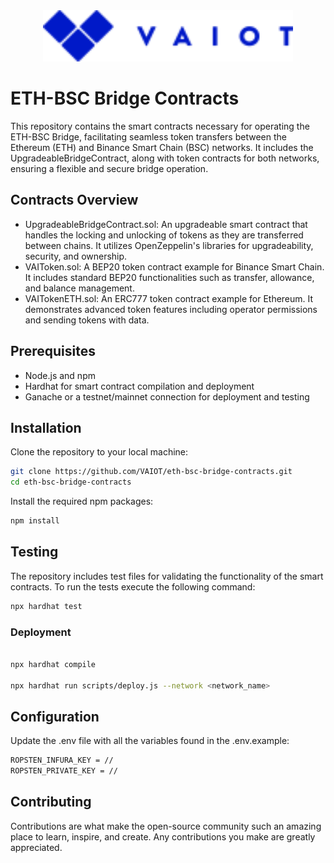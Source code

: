 <div align="center">
    <img src="assets/vaiotLogo.svg" alt="VAIOT Logo" width="400"/>
</div>

# ETH-BSC Bridge Contracts

This repository contains the smart contracts necessary for operating the ETH-BSC Bridge, facilitating seamless token transfers between the Ethereum (ETH) and Binance Smart Chain (BSC) networks. It includes the UpgradeableBridgeContract, along with token contracts for both networks, ensuring a flexible and secure bridge operation.

## Contracts Overview

<ul>
    <li>UpgradeableBridgeContract.sol: An upgradeable smart contract that handles the locking and unlocking of tokens as they are transferred between chains. It utilizes OpenZeppelin's libraries for upgradeability, security, and ownership.</li>
    <li>VAIToken.sol: A BEP20 token contract example for Binance Smart Chain. It includes standard BEP20 functionalities such as transfer, allowance, and balance management.</li>
    <li>VAITokenETH.sol: An ERC777 token contract example for Ethereum. It demonstrates advanced token features including operator permissions and sending tokens with data.</li>

</ul>

## Prerequisites

<ul>
    <li>Node.js and npm</li>
    <li>Hardhat for smart contract compilation and deployment</li>
    <li>Ganache or a testnet/mainnet connection for deployment and testing</li>
</ul>

## Installation

Clone the repository to your local machine:

```bash
git clone https://github.com/VAIOT/eth-bsc-bridge-contracts.git
cd eth-bsc-bridge-contracts
```

Install the required npm packages:

```bash
npm install
```

## Testing

The repository includes test files for validating the functionality of the smart contracts. To run the tests execute the following command:

```bash
npx hardhat test
```

### Deployment

```bash

npx hardhat compile

npx hardhat run scripts/deploy.js --network <network_name>
```

## Configuration

Update the .env file with all the variables found in the .env.example:

```bash
ROPSTEN_INFURA_KEY = //
ROPSTEN_PRIVATE_KEY = //
```

## Contributing

Contributions are what make the open-source community such an amazing place to learn, inspire, and create. Any contributions you make are greatly appreciated.
